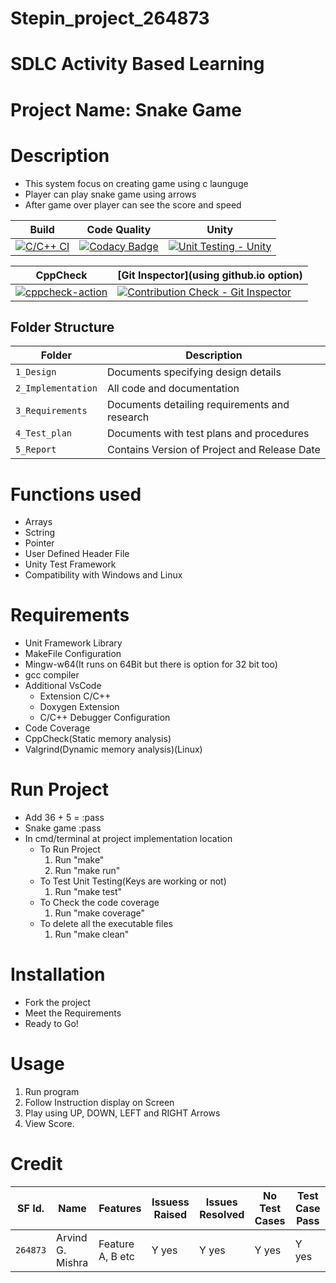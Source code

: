 # Stepin_project_264873

# SDLC Activity Based Learning
# Project Name: Snake Game

# Description
* This system focus on creating game using c launguge 
* Player can play snake game using arrows 
* After game over player can see the score and speed

Build | Code Quality | Unity | 
-----------------|-----------------|-----------------|
[![C/C++ CI](https://github.com/AG264873/stepin-C-miniproject/actions/workflows/c-cpp.yml/badge.svg)](https://github.com/AG264873/stepin-C-miniproject/actions/workflows/c-cpp.yml) | [![Codacy Badge](https://app.codacy.com/project/badge/Grade/a1be445a6525487dad81df49aedd6d91)](https://www.codacy.com/gh/AG264873/stepin-C-miniproject/dashboard?utm_source=github.com&amp;utm_medium=referral&amp;utm_content=AG264873/stepin-C-miniproject&amp;utm_campaign=Badge_Grade) | [![Unit Testing - Unity](https://github.com/AG264873/stepin-C-miniproject/actions/workflows/Unit-Testing.yml/badge.svg)](https://github.com/AG264873/stepin-C-miniproject/actions/workflows/Unit-Testing.yml) |
 
 
 
| CppCheck |[Git Inspector](using github.io option) |
| -------------------------------| -------------------------------|
| [![cppcheck-action](https://github.com/AG264873/stepin-C-miniproject/actions/workflows/cppcheck.yml/badge.svg)](https://github.com/AG264873/stepin-C-miniproject/actions/workflows/cppcheck.yml)  | [![Contribution Check - Git Inspector](https://github.com/AG264873/stepin-C-miniproject/actions/workflows/Git_Inspector.yml/badge.svg)](https://github.com/AG264873/stepin-C-miniproject/actions/workflows/Git_Inspector.yml)|


## Folder Structure
Folder             | Description
-------------------| -----------------------------------------
`1_Design`         | Documents specifying design details
`2_Implementation` | All code and documentation
`3_Requirements`   | Documents detailing requirements and research
`4_Test_plan`      | Documents with test plans and procedures
`5_Report`         | Contains Version of Project and Release Date

# Functions used
* Arrays
* Sctring
* Pointer
* User Defined Header File
* Unity Test Framework
* Compatibility with Windows and Linux

# Requirements
* Unit Framework Library
* MakeFile Configuration
* Mingw-w64(It runs on 64Bit but there is option for 32 bit too)
* gcc compiler
* Additional VsCode
  * Extension C/C++ 
  * Doxygen Extension
  * C/C++ Debugger Configuration
* Code Coverage
* CppCheck(Static memory analysis)
* Valgrind(Dynamic memory analysis)(Linux)

# Run Project
* Add 36 + 5 = :pass
* Snake game :pass
* In cmd/terminal at project implementation location
	* To Run Project
		1. Run "make"
		2. Run "make run"
	* To Test Unit Testing(Keys are working or not)
		1. Run "make test"
	* To Check the code coverage
		1. Run "make coverage"
	* To delete all the executable files
		1. Run "make clean"


# Installation
* Fork the project
* Meet the Requirements
* Ready to Go!

# Usage
1. Run program
2. Follow Instruction display on Screen
3. Play using UP, DOWN, LEFT and RIGHT Arrows
4. View Score.

# Credit

SF Id. |  Name   |    Features    | Issuess Raised |Issues Resolved|No Test Cases|Test Case Pass
-------|---------|----------------|----------------|---------------|-------------|--------------
`264873` | Arvind G. Mishra | Feature A, B etc    | Y yes     | Y yes   |Y yes   |Y yes     

